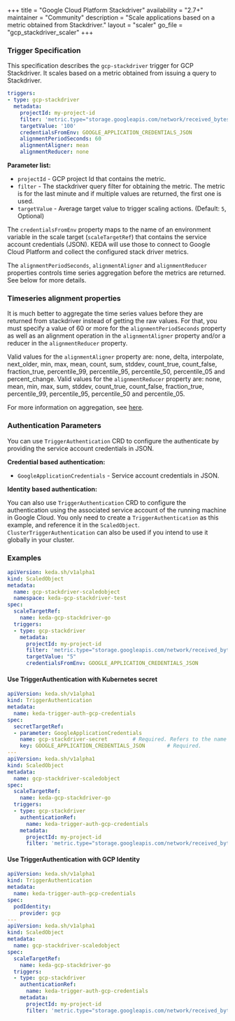+++
title = "Google Cloud Platform Stackdriver"
availability = "2.7+"
maintainer = "Community"
description = "Scale applications based on a metric obtained from Stackdriver."
layout = "scaler"
go_file = "gcp_stackdriver_scaler"
+++

### Trigger Specification

This specification describes the `gcp-stackdriver` trigger for GCP Stackdriver. It scales based on a metric obtained from issuing a query to Stackdriver.

```yaml
triggers:
- type: gcp-stackdriver
  metadata:
    projectId: my-project-id
    filter: 'metric.type="storage.googleapis.com/network/received_bytes_count" AND resource.type="gcs_bucket" AND metric.label.method="WriteObject" AND resource.label.bucket_name="my-gcp-bucket"'
    targetValue: '100'
    credentialsFromEnv: GOOGLE_APPLICATION_CREDENTIALS_JSON
    alignmentPeriodSeconds: 60
    alignmentAligner: mean
    alignmentReducer: none
```

**Parameter list:**

- `projectId` - GCP project Id that contains the metric.
- `filter` - The stackdriver query filter for obtaining the metric. The metric is for the last minute and if multiple values are returned, the first one is used.
- `targetValue` - Average target value to trigger scaling actions. (Default: `5`, Optional)

The `credentialsFromEnv` property maps to the name of an environment variable in the scale target (`scaleTargetRef`) that contains the service account credentials (JSON). KEDA will use those to connect to Google Cloud Platform and collect the configured stack driver metrics.

The `alignmentPeriodSeconds`, `alignmentAligner` and `alignmentReducer` properties controls time series aggregation before the metrics are returned. See below for more details.

### Timeseries alignment properties
It is much better to aggregate the time series values before they are returned from stackdriver instead of getting the raw values.
For that, you must specify a value of 60 or more for the `alignmentPeriodSeconds` property as well as an alignment operation in the `alignmentAligner` property and/or a reducer in the `alignmentReducer` property.

Valid values for the `alignmentAligner` property are: none, delta, interpolate, next_older, min, max, mean, count, sum, stddev, count_true, count_false, fraction_true, percentile_99, percentile_95, percentile_50, percentile_05 and percent_change.
Valid values for the `alignmentReducer` property are: none, mean, min, max, sum, stddev, count_true, count_false, fraction_true, percentile_99, percentile_95, percentile_50 and percentile_05.

For more information on aggregation, see [here](https://cloud.google.com/monitoring/api/v3/aggregation#aggr-intro).

### Authentication Parameters
You can use `TriggerAuthentication` CRD to configure the authenticate by providing the service account credentials in JSON. 

**Credential based authentication:**

- `GoogleApplicationCredentials` - Service account credentials in JSON.

**Identity based authentication:**

You can also use `TriggerAuthentication` CRD to configure the authentication using the associated service account of the running machine in Google Cloud. You only need to create a `TriggerAuthentication` as this example, and reference it in the `ScaledObject`. `ClusterTriggerAuthentication` can also be used if you intend to use it globally in your cluster.

### Examples

```yaml
apiVersion: keda.sh/v1alpha1
kind: ScaledObject
metadata:
  name: gcp-stackdriver-scaledobject
  namespace: keda-gcp-stackdriver-test
spec:
  scaleTargetRef:
    name: keda-gcp-stackdriver-go
  triggers:
  - type: gcp-stackdriver
    metadata:
      projectId: my-project-id
      filter: 'metric.type="storage.googleapis.com/network/received_bytes_count" AND resource.type="gcs_bucket" AND metric.label.method="WriteObject" AND resource.label.bucket_name="my-gcp-bucket"'
      targetValue: "5"
      credentialsFromEnv: GOOGLE_APPLICATION_CREDENTIALS_JSON
```

#### Use TriggerAuthentication with Kubernetes secret

```yaml
apiVersion: keda.sh/v1alpha1
kind: TriggerAuthentication
metadata:
  name: keda-trigger-auth-gcp-credentials
spec:
  secretTargetRef:
  - parameter: GoogleApplicationCredentials 
    name: gcp-stackdriver-secret        # Required. Refers to the name of the secret
    key: GOOGLE_APPLICATION_CREDENTIALS_JSON       # Required.
---
apiVersion: keda.sh/v1alpha1
kind: ScaledObject
metadata:
  name: gcp-stackdriver-scaledobject
spec:
  scaleTargetRef:
    name: keda-gcp-stackdriver-go
  triggers:
  - type: gcp-stackdriver
    authenticationRef:
      name: keda-trigger-auth-gcp-credentials
    metadata:
      projectId: my-project-id
      filter: 'metric.type="storage.googleapis.com/network/received_bytes_count" AND resource.type="gcs_bucket" AND metric.label.method="WriteObject" AND resource.label.bucket_name="my-gcp-bucket"'
```

#### Use TriggerAuthentication with GCP Identity

```yaml
apiVersion: keda.sh/v1alpha1
kind: TriggerAuthentication
metadata:
  name: keda-trigger-auth-gcp-credentials
spec:
  podIdentity:
    provider: gcp
---
apiVersion: keda.sh/v1alpha1
kind: ScaledObject
metadata:
  name: gcp-stackdriver-scaledobject
spec:
  scaleTargetRef:
    name: keda-gcp-stackdriver-go
  triggers:
  - type: gcp-stackdriver
    authenticationRef:
      name: keda-trigger-auth-gcp-credentials
    metadata:
      projectId: my-project-id
      filter: 'metric.type="storage.googleapis.com/network/received_bytes_count" AND resource.type="gcs_bucket" AND metric.label.method="WriteObject" AND resource.label.bucket_name="my-gcp-bucket"'
```